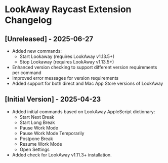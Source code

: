 # LookAway Raycast Extension Changelog

## [Unreleased] - 2025-06-27

- Added new commands:
    - Start Lookaway (requires LookAway v1.13.5+)
    - Stop Lookaway (requires LookAway v1.13.5+)
- Enhanced version checking to support different version requirements per command
- Improved error messages for version requirements
- Added support for both direct and Mac App Store versions of LookAway

## [Initial Version] - 2025-04-23

- Added initial commands based on LookAway AppleScript dictionary:
    - Start Next Break
    - Start Long Break
    - Pause Work Mode
    - Pause Work Mode Temporarily
    - Postpone Break
    - Resume Work Mode
    - Open Settings
- Added check for LookAway v1.11.3+ installation.
